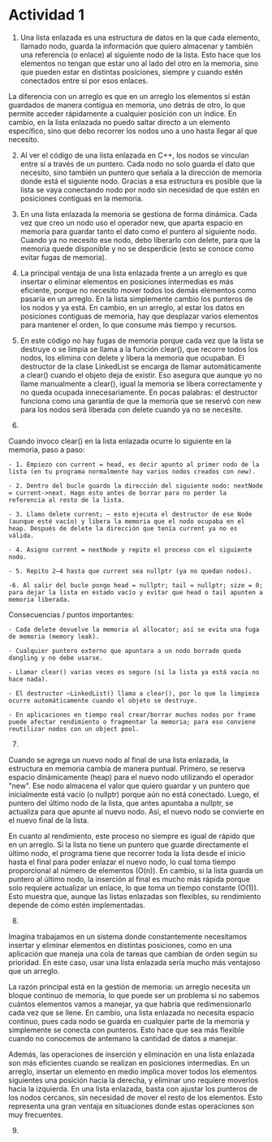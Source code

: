 # Actividad 1

1. Una lista enlazada es una estructura de datos en la que cada elemento, llamado nodo, guarda la información que quiero almacenar y también una referencia (o enlace) al siguiente nodo de la lista. Esto hace que los elementos no tengan que estar uno al lado del otro en la memoria, sino que pueden estar en distintas posiciones, siempre y cuando estén conectados entre sí por esos enlaces.

La diferencia con un arreglo es que en un arreglo los elementos sí están guardados de manera contigua en memoria, uno detrás de otro, lo que permite acceder rápidamente a cualquier posición con un índice. En cambio, en la lista enlazada no puedo saltar directo a un elemento específico, sino que debo recorrer los nodos uno a uno hasta llegar al que necesito.  

2. Al ver el código de una lista enlazada en C++, los nodos se vinculan entre sí a través de un puntero. Cada nodo no solo guarda el dato que necesito, sino también un puntero que señala a la dirección de memoria donde está el siguiente nodo. Gracias a esa estructura es posible que la lista se vaya conectando nodo por nodo sin necesidad de que estén en posiciones contiguas en la memoria.

3. En una lista enlazada la memoria se gestiona de forma dinámica. Cada vez que creo un nodo uso el operador new, que aparta espacio en memoria para guardar tanto el dato como el puntero al siguiente nodo. Cuando ya no necesito ese nodo, debo liberarlo con delete, para que la memoria quede disponible y no se desperdicie (esto se conoce como evitar fugas de memoria).

4. La principal ventaja de una lista enlazada frente a un arreglo es que insertar o eliminar elementos en posiciones intermedias es más eficiente, porque no necesito mover todos los demás elementos como pasaría en un arreglo. En la lista simplemente cambio los punteros de los nodos y ya está. En cambio, en un arreglo, al estar los datos en posiciones contiguas de memoria, hay que desplazar varios elementos para mantener el orden, lo que consume más tiempo y recursos.

5. En este código no hay fugas de memoria porque cada vez que la lista se destruye o se limpia se llama a la función clear(), que recorre todos los nodos, los elimina con delete y libera la memoria que ocupaban.
El destructor de la clase LinkedList se encarga de llamar automáticamente a clear() cuando el objeto deja de existir. Eso asegura que aunque yo no llame manualmente a clear(), igual la memoria se libera correctamente y no queda ocupada innecesariamente.
En pocas palabras: el destructor funciona como una garantía de que la memoria que se reservó con new para los nodos será liberada con delete cuando ya no se necesite.  

6. 
Cuando invoco clear() en la lista enlazada ocurre lo siguiente en la memoria, paso a paso:

    - 1. Empiezo con current = head, es decir apunto al primer nodo de la lista (en tu programa normalmente hay varios nodos creados con new).

    - 2. Dentro del bucle guardo la dirección del siguiente nodo: nextNode = current->next. Hago esto antes de borrar para no perder la referencia al resto de la lista.

    - 3. Llamo delete current; — esto ejecuta el destructor de ese Node (aunque esté vacío) y libera la memoria que el nodo ocupaba en el heap. Después de delete la dirección que tenía current ya no es válida.

    - 4. Asigno current = nextNode y repito el proceso con el siguiente nodo.

    - 5. Repito 2–4 hasta que current sea nullptr (ya no quedan nodos).

    -6. Al salir del bucle pongo head = nullptr; tail = nullptr; size = 0; para dejar la lista en estado vacío y evitar que head o tail apunten a memoria liberada.

Consecuencias / puntos importantes:

    - Cada delete devuelve la memoria al allocator; así se evita una fuga de memoria (memory leak).

    - Cualquier puntero externo que apuntara a un nodo borrado queda dangling y no debe usarse.

    - Llamar clear() varias veces es seguro (si la lista ya está vacía no hace nada).

    - El destructor ~LinkedList() llama a clear(), por lo que la limpieza ocurre automáticamente cuando el objeto se destruye.

    - En aplicaciones en tiempo real crear/borrar muchos nodos por frame puede afectar rendimiento o fragmentar la memoria; para eso conviene reutilizar nodos con un object pool.

7.  
 Cuando se agrega un nuevo nodo al final de una lista enlazada, la estructura en memoria cambia de manera puntual. Primero, se reserva espacio dinámicamente (heap) para el nuevo nodo utilizando el operador "new". Ese nodo almacena el valor que quiero guardar y un puntero que inicialmente está vacío (o nullptr) porque aún no está conectado. Luego, el puntero del último nodo de la lista, que antes apuntaba a nullptr, se actualiza para que apunte al nuevo nodo. Así, el nuevo nodo se convierte en el nuevo final de la lista.

 En cuanto al rendimiento, este proceso no siempre es igual de rápido que en un arreglo. Si la lista no tiene un puntero que guarde directamente el último nodo, el programa tiene que recorrer toda la lista desde el inicio hasta el final para poder enlazar el nuevo nodo, lo cual toma tiempo proporcional al número de elementos (O(n)). En cambio, si la lista guarda un puntero al último nodo, la inserción al final es mucho más rápida porque solo requiere actualizar un enlace, lo que toma un tiempo constante (O(1)). Esto muestra que, aunque las listas enlazadas son flexibles, su rendimiento depende de cómo estén implementadas.

8. 
Imagina trabajamos en un sistema donde constantemente necesitamos insertar y eliminar elementos en distintas posiciones, como en una aplicación que maneja una cola de tareas que cambian de orden según su prioridad. En este caso, usar una lista enlazada sería mucho más ventajoso que un arreglo.

La razón principal está en la gestión de memoria: un arreglo necesita un bloque continuo de memoria, lo que puede ser un problema si no sabemos cuántos elementos vamos a manejar, ya que habría que redimensionarlo cada vez que se llene. En cambio, una lista enlazada no necesita espacio continuo, pues cada nodo se guarda en cualquier parte de la memoria y simplemente se conecta con punteros. Esto hace que sea más flexible cuando no conocemos de antemano la cantidad de datos a manejar.

Además, las operaciones de inserción y eliminación en una lista enlazada son más eficientes cuando se realizan en posiciones intermedias. En un arreglo, insertar un elemento en medio implica mover todos los elementos siguientes una posición hacia la derecha, y eliminar uno requiere moverlos hacia la izquierda. En una lista enlazada, basta con ajustar los punteros de los nodos cercanos, sin necesidad de mover el resto de los elementos. Esto representa una gran ventaja en situaciones donde estas operaciones son muy frecuentes.

9. 